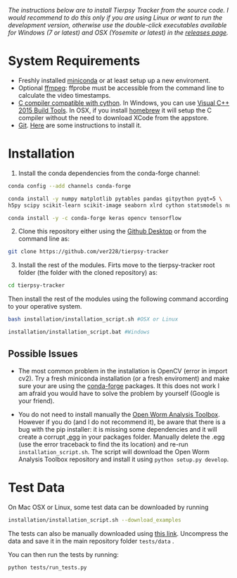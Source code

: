 *The instructions below are to install Tierpsy Tracker from the source code. I would recommend to do this only if you are using Linux or want to run the development version, otherwise use the double-click executables available for Windows (7 or latest) and OSX (Yosemite or latest) in the [releases page](https://github.com/ver228/tierpsy-tracker/releases).*

# System Requirements 
- Freshly installed [miniconda](https://conda.io/miniconda.html) or at least setup up a new enviroment.
- Optional [ffmpeg](https://ffmpeg.org/download.html): ffprobe must be accessible from the command line to calculate the video timestamps.
- [C compiler compatible with cython](http://cython.readthedocs.io/en/latest/src/quickstart/install.html). In Windows, you can use [Visual C++ 2015 Build Tools](http://landinghub.visualstudio.com/visual-cpp-build-tools). In OSX, if you install [homebrew](https://brew.sh/) it will setup the C compiler without the need to download XCode from the appstore. 
- [Git](https://git-scm.com/). [Here](https://gist.github.com/derhuerst/1b15ff4652a867391f03) are some instructions to install it.

# Installation

1. Install the conda dependencies from the conda-forge channel:

```bash
conda config --add channels conda-forge 

conda install -y numpy matplotlib pytables pandas gitpython pyqt=5 \
h5py scipy scikit-learn scikit-image seaborn xlrd cython statsmodels numba

conda install -y -c conda-forge keras opencv tensorflow
```

2. Clone this repository either using the [Github Desktop](https://desktop.github.com/) or from the command line as:

```bash
git clone https://github.com/ver228/tierpsy-tracker
```


3. Install the rest of the modules. Firts move to the tierpsy-tracker root folder (the folder with the cloned repository) as:
```bash
cd tierpsy-tracker
```
Then install the rest of the modules using the following command according to your operative system.
```bash
bash installation/installation_script.sh #OSX or Linux

installation/installation_script.bat #Windows
```

## Possible Issues
- The most common problem in the installation is OpenCV (error in import cv2). Try a fresh miniconda installation (or a fresh enviroment) and make sure your are using the [conda-forge](https://conda-forge.org/) packages. It this does not work I am afraid you would have to solve the problem by yourself (Google is your friend).

- You do not need to install manually the [Open Worm Analysis Toolbox](https://github.com/openworm/open-worm-analysis-toolbox). However if you do (and I do not recommend it), be aware that there is a bug with the pip installer: it is missing some dependencies and it will create a corrupt [.egg](https://stackoverflow.com/questions/2051192/what-is-a-python-egg) in your packages folder. Manually delete the .egg (use the error traceback to find the its location) and re-run `installation_script.sh`. The script will download the Open Worm Analysis Toolbox repository and install it using `python setup.py develop`. 


# Test Data
On Mac OSX or Linux, some test data can be downloaded by running 

```bash
installation/installation_script.sh --download_examples
```

The tests can also be manually downloaded using [this link](https://imperiallondon-my.sharepoint.com/personal/ajaver_ic_ac_uk/_layouts/15/guestaccess.aspx?guestaccesstoken=ldZ18fLY%2bzlu7XuO9mbKVdyiKoH4naiesqiLXWU4vGQ%3d&docid=0cec4e52f4ccf4d5b8bb3a737020fc12f&rev=1). Uncompress the data and save it in the main repository folder `tests/data` .

You can then run the tests by running: 

```bash
python tests/run_tests.py
```
